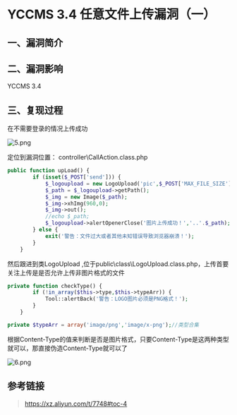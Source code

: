 # YCCMS 3.4 任意文件上传漏洞（一）

## 一、漏洞简介

## 二、漏洞影响

YCCMS 3.4

## 三、复现过程

在不需要登录的情况上传成功

![5.png](images/2020_05_26/69b5ef1a4cbe493aa11f36f4e175ca74.png)

定位到漏洞位置： controller\CallAction.class.php

```php
public function upLoad() {
        if (isset($_POST['send'])) {
            $_logoupload = new LogoUpload('pic',$_POST['MAX_FILE_SIZE']);
            $_path = $_logoupload->getPath();
            $_img = new Image($_path);
            $_img->xhImg(960,0);
            $_img->out();
            //echo $_path;
            $_logoupload->alertOpenerClose('图片上传成功！','..'.$_path);
        } else {
            exit('警告：文件过大或者其他未知错误导致浏览器崩溃！');
        }
    }

```

然后跟进到类LogoUpload ,位于public\class\LogoUpload.class.php，上传首要关注上传是是否允许上传非图片格式的文件

```php
private function checkType() {
        if (!in_array($this->type,$this->typeArr)) {
            Tool::alertBack('警告：LOGO图片必须是PNG格式！');
        }
    }

private $typeArr = array('image/png','image/x-png');//类型合集

```

根据Content-Type的值来判断是否是图片格式，只要Content-Type是这两种类型就可以，那直接伪造Content-Type就可以了

![6.png](images/2020_05_26/6dda804937cb4ca4b3d58c40df85ba94.png)

## 参考链接

> https://xz.aliyun.com/t/7748#toc-4


